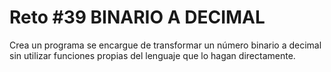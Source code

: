 # Reto #39 BINARIO A DECIMAL

Crea un programa se encargue de transformar un número binario a decimal sin utilizar funciones propias del lenguaje que lo hagan directamente.
